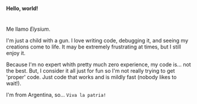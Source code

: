 #### __Hello, world!__
#

Me llamo _Elysium_.

I'm just a child with a gun. I love writing code, debugging it, and seeing my creations come to life.
It may be extremely frustrating at times, but I still enjoy it. 

Because I'm no expert whith pretty much zero experience, my code is... not the best. But, I consider it all just for fun
so I'm not really trying to get 'proper' code. Just code that works and is mildly fast (nobody likes to wait!).


I'm from Argentina, so...
``` Viva la patria! ```
